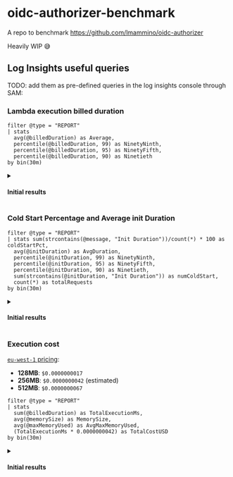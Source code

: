 # oidc-authorizer-benchmark

A repo to benchmark https://github.com/lmammino/oidc-authorizer

Heavily WIP 😅


## Log Insights useful queries

TODO: add them as pre-defined queries in the log insights console through SAM:

### Lambda execution billed duration

```plain
filter @type = "REPORT"
| stats
  avg(@billedDuration) as Average,
  percentile(@billedDuration, 99) as NinetyNinth,
  percentile(@billedDuration, 95) as NinetyFifth,
  percentile(@billedDuration, 90) as Ninetieth
by bin(30m)
```

<details>

<summary>


#### Initial results

</summary>

**CloudWatch Logs Insights**    
region: eu-west-1    
log-group-names: /aws/lambda/oidc-authorizer-benchmark-oidcautho-OidcAuthorizer-WCH68cPWb0DB    
start-time: -1800s    
end-time: 0s    
query-string:
  ```
  filter @type = "REPORT"
| stats
  avg(@billedDuration) as Average,
  percentile(@billedDuration, 99) as NinetyNinth,
  percentile(@billedDuration, 95) as NinetyFifth,
  percentile(@billedDuration, 90) as Ninetieth
by bin(30m)
  ```
---
| bin(30m) | Average | NinetyNinth | NinetyFifth | Ninetieth |
| --- | --- | --- | --- | --- |
| 2024-04-28 16:00:00.000 | 4.7965 | 91 | 11 | 8 |
---

</details>



### Cold Start Percentage and Average init Duration

```plain
filter @type = "REPORT"
| stats sum(strcontains(@message, "Init Duration"))/count(*) * 100 as coldStartPct, 
  avg(@initDuration) as AvgDuration,
  percentile(@initDuration, 99) as NinetyNinth,
  percentile(@initDuration, 95) as NinetyFifth,
  percentile(@initDuration, 90) as Ninetieth,
  sum(strcontains(@initDuration, "Init Duration")) as numColdStart, 
  count(*) as totalRequests
by bin(30m)
```

<details>

<summary>

#### Initial results

</summary>

**CloudWatch Logs Insights**    
region: eu-west-1    
log-group-names: /aws/lambda/oidc-authorizer-benchmark-oidcautho-OidcAuthorizer-WCH68cPWb0DB    
start-time: -3600s    
end-time: 0s    
query-string:
  ```
  filter @type = "REPORT"
| stats sum(strcontains(@message, "Init Duration"))/count(*) * 100 as coldStartPct, 
  avg(@initDuration) as AvgDuration,
  percentile(@initDuration, 99) as NinetyNinth,
  percentile(@initDuration, 95) as NinetyFifth,
  percentile(@initDuration, 90) as Ninetieth,
  sum(strcontains(@initDuration, "Init Duration")) as numColdStart, 
  count(*) as totalRequests
by bin(30m)
  ```
---
| bin(30m) | coldStartPct | AvgDuration | NinetyNinth | NinetyFifth | Ninetieth | numColdStart | totalRequests |
| --- | --- | --- | --- | --- | --- | --- | --- |
| 2024-04-28 16:00:00.000 | 1.93 | 39.2652 | 45.0646 | 41.5599 | 40.5749 | 0 | 10000 |
| 2024-04-28 15:30:00.000 | 0 |  | 0 | 0 | 0 |  | 1 |
---

</details>



### Execution cost

[`eu-west-1` pricing](https://aws.amazon.com/lambda/pricing/):

  - **128MB**: `$0.0000000017`
  - **256MB**: `$0.0000000042` (estimated)
  - **512MB**: `$0.0000000067`

```plain
filter @type = "REPORT"
| stats
  sum(@billedDuration) as TotalExecutionMs,
  avg(@memorySize) as MemorySize,
  avg(@maxMemoryUsed) as AvgMaxMemoryUsed,
  (TotalExecutionMs * 0.0000000042) as TotalCostUSD
by bin(30m)
```

<details>

<summary>

#### Initial results

</summary>

**CloudWatch Logs Insights**    
region: eu-west-1    
log-group-names: /aws/lambda/oidc-authorizer-benchmark-oidcautho-OidcAuthorizer-WCH68cPWb0DB    
start-time: -1800s    
end-time: 0s    
query-string:
  ```
  filter @type = "REPORT"
| stats
  sum(@billedDuration) as TotalExecutionMs,
  avg(@memorySize) as MemorySize,
  avg(@maxMemoryUsed) as AvgMaxMemoryUsed,
  (TotalExecutionMs * 0.0000000042) as TotalCostUSD
by bin(30m)
  ```
---
| bin(30m) | TotalExecutionMs | MemorySize | AvgMaxMemoryUsed | TotalCostUSD |
| --- | --- | --- | --- | --- |
| 2024-04-28 16:00:00.000 | 47965 | 256000000 | 21886900 | 0.0002015 |
---

</details>